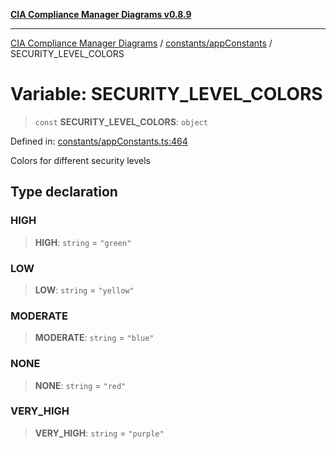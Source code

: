 [**CIA Compliance Manager Diagrams v0.8.9**](../../../README.md)

***

[CIA Compliance Manager Diagrams](../../../modules.md) / [constants/appConstants](../README.md) / SECURITY\_LEVEL\_COLORS

# Variable: SECURITY\_LEVEL\_COLORS

> `const` **SECURITY\_LEVEL\_COLORS**: `object`

Defined in: [constants/appConstants.ts:464](https://github.com/Hack23/cia-compliance-manager/blob/e1ae27dd41c4ccea8a13cdec993022242a97dce3/src/constants/appConstants.ts#L464)

Colors for different security levels

## Type declaration

### HIGH

> **HIGH**: `string` = `"green"`

### LOW

> **LOW**: `string` = `"yellow"`

### MODERATE

> **MODERATE**: `string` = `"blue"`

### NONE

> **NONE**: `string` = `"red"`

### VERY\_HIGH

> **VERY\_HIGH**: `string` = `"purple"`
